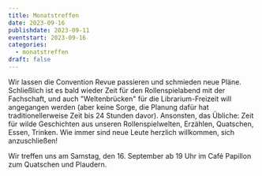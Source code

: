 ```yaml
---
title: Monatstreffen
date: 2023-09-16
publishdate: 2023-09-11
eventstart: 2023-09-16
categories:
  - monatstreffen
draft: false
---
```


Wir lassen die Convention Revue passieren und schmieden neue Pläne. Schließlich ist es bald wieder Zeit für den Rollenspielabend mit der Fachschaft, und auch "Weltenbrücken" für die Librarium-Freizeit will angegangen werden (aber keine Sorge, die Planung dafür hat traditionellerweise Zeit bis 24 Stunden davor). Ansonsten, das Übliche: Zeit für wilde Geschichten aus unseren Rollenspielwelten, Erzählen, Quatschen, Essen, Trinken. Wie immer sind neue Leute herzlich willkommen, sich anzuschließen! 

Wir treffen uns am Samstag, den 16. September ab 19 Uhr im Café Papillon zum Quatschen und Plaudern.

